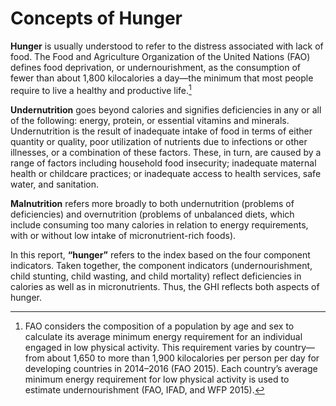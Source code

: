 # Concepts of Hunger

 **Hunger** is usually understood to refer to the distress associated with lack of food. The Food and Agriculture Organization of the United Nations (FAO) defines food deprivation, or undernourishment, as the consumption of fewer than about 1,800 kilocalories a day—the minimum that most people require to live a healthy and productive life.[^1]

**Undernutrition** goes beyond calories and signifies deficiencies in any or all of the following: energy, protein, or essential vitamins and minerals. Undernutrition is the result of inadequate intake of food in terms of either quantity or quality, poor utilization of nutrients due to infections or other illnesses, or a combination of these factors. These, in turn, are caused by a range of factors including household food insecurity; inadequate maternal health or childcare practices; or inadequate access to health services, safe water, and sanitation.

 **Malnutrition** refers more broadly to both undernutrition (problems of deficiencies) and overnutrition (problems of unbalanced diets, which include consuming too many calories in relation to energy requirements, with or without low intake of micronutrient-rich foods).

In this report, **“hunger”** refers to the index based on the four component indicators. Taken together, the component indicators (undernourishment, child stunting, child wasting, and child mortality) reflect deficiencies in calories as well as in micronutrients. Thus, the GHI reflects both aspects of hunger.

[^1]: FAO considers the composition of a population by age and sex to calculate its average minimum energy requirement for an individual engaged in low physical activity. This requirement varies by country—from about 1,650 to more than 1,900 kilocalories per person per day for developing countries in 2014–2016 (FAO 2015). Each country’s average minimum energy requirement for low physical activity is used to estimate undernourishment (FAO, IFAD, and WFP 2015).

